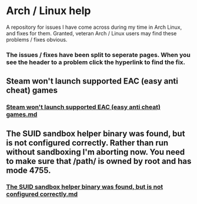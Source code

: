 # Arch / Linux help
A repository for issues I have come across during my time in Arch Linux, and fixes for them. Granted, veteran Arch / Linux users may find these problems / fixes obvious.

### The issues / fixes have been split to seperate pages. When you see the header to a problem click the hyperlink to find the fix.



## Steam won't launch supported EAC (easy anti cheat) games
### [Steam won't launch supported EAC (easy anti cheat) games.md](https://github.com/SolninjaA/arch-linux-help/blob/main/Steam%20won't%20launch%20supported%20EAC%20(easy%20anti%20cheat)%20games.md)

## The SUID sandbox helper binary was found, but is not configured correctly. Rather than run without sandboxing I'm aborting now. You need to make sure that /path/ is owned by root and has mode 4755.

### [The SUID sandbox helper binary was found, but is not configured correctly.md](https://github.com/SolninjaA/arch-linux-help/blob/main/The%20SUID%20sandbox%20helper%20binary%20was%20found%2C%20but%20is%20not%20configured%20correctly.md)
